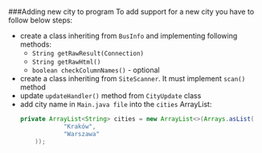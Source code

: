 ###Adding new city to program
To add support for a new city you have to follow below steps:
* create a class inheriting from `BusInfo` and implementing following methods:
  * `String getRawResult(Connection)`
  * `String getRawHtml()`
  * `boolean checkColumnNames()` - optional
* create a class inheriting from `SiteScanner`. It must implement `scan()` method
* update `updateHandler()` method from `CityUpdate` class
* add city name in `Main.java file` into the `cities` ArrayList:
    ```java
    private ArrayList<String> cities = new ArrayList<>(Arrays.asList(
                "Kraków",
                "Warszawa"
        ));
    ```
   